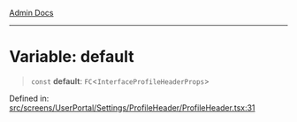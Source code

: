 [Admin Docs](/)

***

# Variable: default

> `const` **default**: `FC`\<`InterfaceProfileHeaderProps`\>

Defined in: [src/screens/UserPortal/Settings/ProfileHeader/ProfileHeader.tsx:31](https://github.com/PalisadoesFoundation/talawa-admin/blob/main/src/screens/UserPortal/Settings/ProfileHeader/ProfileHeader.tsx#L31)
